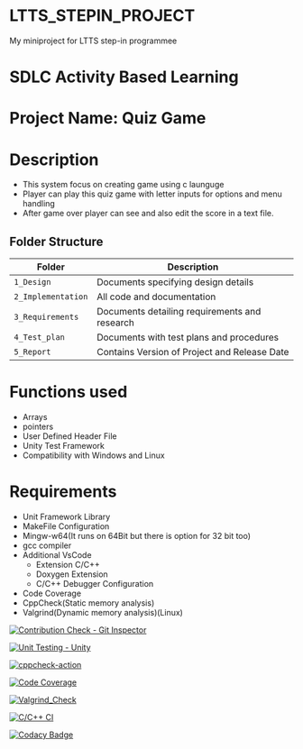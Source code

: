 # LTTS_STEPIN_PROJECT
My miniproject for LTTS step-in programmee

# SDLC Activity Based Learning

# Project Name: Quiz Game

# Description
* This system focus on creating game using c launguge 
* Player can play this quiz game with letter inputs for options and menu handling 
* After game over player can see and also edit the score in a text file. 

## Folder Structure
Folder             | Description
-------------------| -----------------------------------------
`1_Design`         | Documents specifying design details
`2_Implementation` | All code and documentation
`3_Requirements`   | Documents detailing requirements and research
`4_Test_plan`      | Documents with test plans and procedures
`5_Report`         | Contains Version of Project and Release Date

# Functions used
* Arrays 
* pointers
* User Defined Header File
* Unity Test Framework
* Compatibility with Windows and Linux

# Requirements
* Unit Framework Library
* MakeFile Configuration
* Mingw-w64(It runs on 64Bit but there is option for 32 bit too)
* gcc compiler
* Additional VsCode
  * Extension C/C++ 
  * Doxygen Extension
  * C/C++ Debugger Configuration
* Code Coverage
* CppCheck(Static memory analysis)
* Valgrind(Dynamic memory analysis)(Linux)


[![Contribution Check - Git Inspector](https://github.com/amolkerkar/LTTS_STEPIN_PROJECT/actions/workflows/Git_Inspecter.yml/badge.svg)](https://github.com/amolkerkar/LTTS_STEPIN_PROJECT/actions/workflows/Git_Inspecter.yml)

[![Unit Testing - Unity](https://github.com/amolkerkar/LTTS_STEPIN_PROJECT/actions/workflows/Unit-Testing.yml/badge.svg)](https://github.com/amolkerkar/LTTS_STEPIN_PROJECT/actions/workflows/Unit-Testing.yml)

[![cppcheck-action](https://github.com/amolkerkar/LTTS_STEPIN_PROJECT/actions/workflows/cppcheck.yml/badge.svg)](https://github.com/amolkerkar/LTTS_STEPIN_PROJECT/actions/workflows/cppcheck.yml)

[![Code Coverage](https://github.com/amolkerkar/LTTS_STEPIN_PROJECT/actions/workflows/code-coverage.yml/badge.svg)](https://github.com/amolkerkar/LTTS_STEPIN_PROJECT/actions/workflows/code-coverage.yml)

[![Valgrind_Check](https://github.com/amolkerkar/LTTS_STEPIN_PROJECT/actions/workflows/Valgrind_Check.yml/badge.svg)](https://github.com/amolkerkar/LTTS_STEPIN_PROJECT/actions/workflows/Valgrind_Check.yml)

[![C/C++ CI](https://github.com/amolkerkar/LTTS_STEPIN_PROJECT/actions/workflows/c-cpp.yml/badge.svg)](https://github.com/amolkerkar/LTTS_STEPIN_PROJECT/actions/workflows/c-cpp.yml)

[![Codacy Badge](https://app.codacy.com/project/badge/Grade/d53c88e1e9324b79a47ad504b85b0883)](https://www.codacy.com/gh/amolkerkar/LTTS_STEPIN_PROJECT/dashboard?utm_source=github.com&amp;utm_medium=referral&amp;utm_content=amolkerkar/LTTS_STEPIN_PROJECT&amp;utm_campaign=Badge_Grade)
